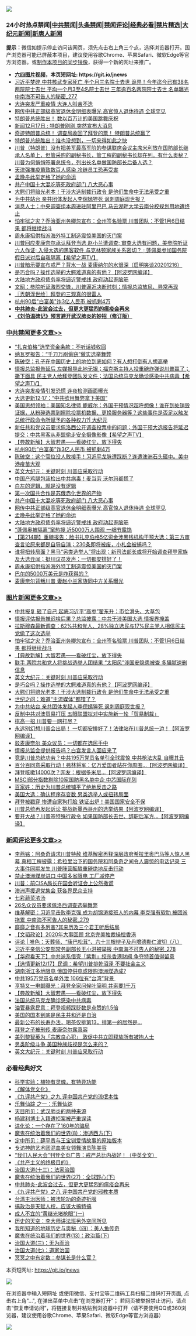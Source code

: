 ![](https://raw.githubusercontent.com/fqnews/bnews/master/64photo/fqnews-qr.jpg)

<div id="tt">
<h3>24小时热点禁闻|<a href="#%E4%B8%AD%E5%85%B1%E7%A6%81%E9%97%BB%E6%9B%B4%E5%A4%9A%E6%96%87%E7%AB%A0">中共禁闻</a>|<a href="#%E5%9B%BE%E7%89%87%E6%96%B0%E9%97%BB%E6%9B%B4%E5%A4%9A%E6%96%87%E7%AB%A0">头条禁闻</a>|<a href="#%E6%96%B0%E9%97%BB%E8%AF%84%E8%AE%BA%E6%9B%B4%E5%A4%9A%E6%96%87%E7%AB%A0">禁闻评论|<a href="#%E5%BF%85%E7%9C%8B%E7%BB%8F%E5%85%B8%E5%A5%BD%E6%96%87">经典必看|<a href="/video.md#%E7%A6%81%E7%89%87%E7%B2%BE%E9%80%89">禁片精选</a>|<a href="https://github.com/fqnews/djy/blob/master/gb/nf1351518.md#1">大纪元新闻</a>|<a href="https://github.com/fqnews/ntdtv/blob/master/gb/prog204.md#1">新唐人新闻</a></h3>
<div><b>提示：</b>微信如提示停止访问该网页，须先点击右上角三个点，选择浏览器打开。国产浏览器可能已屏蔽本项目，建议使用谷歌Chrome、苹果Safari、微软Edge等官方浏览器。或<a href="https://github.com/fqnews/bnews/blob/master/%E5%88%B6%E4%BD%9Cgit%E7%A6%81%E9%97%BB%E9%95%9C%E5%83%8F.md">制作本项目的同步镜像</a>，获得一个新的网址来推广。</div>
<ul>
<li><b><a href="http://d1.bdrive.tk/64.mp4" target="_blank">六四图片视频</a>，本页短网址: https://git.io/jnews</b></li>
<li><a href="/comments/20201217/1449360.md">习近平梦碎 中共核武专家死亡 半个月三名院士去世 诡异！今年迄今已有38名两院院士去世 平均一个月3至4名院士去世 三年逾百名两院院士去世 名单曝光 中南海不可告人的秘密_277</a></li>
<li><a href="/cbnews/20201217/1449367.md">大连突发严重疫情 大连人叫苦不迭</a></li>
<li><a href="/cbnews/20201217/1449672.md">网传中共正部级高官退休金明细表曝光 高官惊人退休待遇 全球罕见</a></li>
<li><a href="/taiwannews/20201217/1449473.md">特朗普总统胜出！ 数以百万计的美国跳舞庆祝</a></li>
<li><a href="/taiwannews/20201217/1449824.md">新闻12月17日 : 特朗普刚刚 突然宣布大消息</a></li>
<li><a href="/taiwannews/20201217/1449580.md">奇迹特朗普总统！ 调查局收回了拜登的票！ 特朗普总统赢了</a></li>
<li><a href="/taiwannews/20201217/1449581.md">特朗普总统胜出！谁也没想到，一切来得如此之快</a></li>
<li><a href="/bannedvideo/20201217/1449424.md">川普（特朗普）没有把美军最高军阶的参谋联席会议主席米利放在国防部长继承人名单上，但管采购的副秘书长，管工程的副秘书长却在列。有什么奥秘？川普为何悄悄签署总统令，列出长名单做国防部长后备人选？</a></li>
<li><a href="/cbnews/20201217/1449368.md">天津强推疫苗致数百人感染 冷链员工恐再受害</a></li>
<li><a href="/cbnews/20201217/1449671.md">孟晚舟此举定格了她的命运</a></li>
<li><a href="/cbnews/20201217/1449673.md">共产中国十大混吃等死政府部门 八大恶心事</a></li>
<li><a href="/topimagenews/20201217/1449515.md">大鳄们将赔光老本！干涉大选制裁行政令 是他们生命中无法承受之重</a></li>
<li><a href="/topimagenews/20201217/1449361.md">为中共站台 亲共团体发起人李偲嫣猝死 讽刺周庭现世报？</a></li>
<li><a href="/headline/20201217/1449751.md">消息人士：中央调查组本周进驻阿里巴巴 马云湖畔大学云南分校规划用地遭终止</a></li>
<li><a href="/topimagenews/20201217/1449883.md">怕牢狱之灾？乔治亚州务卿忽宣布：全州签名验票 川普团队：不管1月6日结果 都将继续战斗</a></li>
<li><a href="/cbnews/20201217/1449596.md">周永康招供指派海外特工制造震惊美国的灭门案</a></li>
<li><a href="/cbnews/20201217/1449551.md">川普回应麦康奈尔承认拜登当选 赵小兰遭调查; 审查大选有问题，美参院听证 六人作证;  入侵大选的黑客软件 与克林顿家族关系密切？ ; 蓬佩奥参加国务院假日派对后自我隔离【希望之声TV】</a></li>
<li><a href="/bannedvideo/20201217/1449352.md">川普暗示要宣布戒严？背水一战 麦康纳尔的水很深（启明笑谈20201216）</a></li>
<li><a href="/topimagenews/20201217/1449567.md">是巧合吗？操作选举的大鳄难道真的有他？【阿波罗网编译】</a></li>
<li><a href="/cbnews/20201217/1449670.md">大陆地方政府债务率将逼近警戒线 政府动起歪脑筋</a></li>
<li><a href="/cbnews/20201217/1449477.md">文昭：参院听证激烈交锋，川普逼近决断时刻；情报总监放风、异常再现</a></li>
<li><a href="/ssgc/20201217/1449378.md">〖兲朝浮世绘〗拜登的三观真的很雷人</a></li>
<li><a href="/cbnews/20201217/1449778.md">杭州90后"白富美"诈3亿人民币 被抓剩4万</a></li>
<li><b><a href="/comments/20200211/1275071.md" target="_blank">中共肺炎-此波会过去，但更大更猛烈的瘟疫会再来</a></b></li>
<li><b><a href="/comments/20200207/1272816.md" target="_blank">《刘伯温碑记》预言避开武汉肺炎的妙招（修订版）</a></b></li>
</ul>
</div>

<div class="catlist">
<h3><a href="/cbnews/" target="_blank">中共禁闻</a><span><a href="/cbnews/" target="_blank" rel="nofollow">更多文章>></a></span></h3>
<ul>
<li><a href="/cbnews/20201218/1449995.md" target="_blank">“扎克伯格”选举资金条款：不听话钱收回</a></li>
<li><a href="/cbnews/20201218/1449978.md" target="_blank">纳瓦罗报告：“千刀万剐偷窃”做实选举舞弊</a></li>
<li><a href="/cbnews/20201218/1449952.md" target="_blank">陈破空：孔子在中国历史上的地位到底如何？有人想打倒有人想高举</a></li>
<li><a href="/cbnews/20201218/1449944.md" target="_blank">情报总监报告延后  左媒报导此地无银；福克斯主持人投重磅炸弹说川普赢了；撕下面具 民主党人给拜登团队发文件；法国总统马克龙确诊感染中共病毒【希望之声TV】</a></li>
<li><a href="/cbnews/20201217/1449826.md" target="_blank">大连突发疫情引发恐慌 连夜检测画面曝光</a></li>
<li><a href="/cbnews/20201217/1449843.md" target="_blank">大选更新12·17：“中共欲用舞弊拿下美国”</a></li>
<li><a href="/cbnews/20201217/1449838.md" target="_blank">美国思想领袖：美国知名律师 鲍威尔：外国干预情况超呼想像！谁在到处销毁证据，从粉碎选票到擦除投票机数据、更换服务器等？这些事件是否足以触发总统行政命令所赋予的各种权力?| 大纪元</a></li>
<li><a href="/cbnews/20201217/1449837.md" target="_blank">新任共和党议员要求佩洛西公开调查投票中的问题；外国干预大选报告将延迟提交；中共黑客从非盟偷走安全摄像影像【希望之声TV】</a></li>
<li><a href="/comments/20201217/1449706.md" target="_blank">【典故新解】大智若愚——看破红尘，放下得失</a></li>
<li><a href="/cbnews/20201217/1449778.md" target="_blank">杭州90后&#8221;白富美&#8221;诈3亿人民币 被抓剩4万</a></li>
<li><a href="/cbnews/20201217/1449775.md" target="_blank">陈破空：这个官位没人敢接手！习近平龙脉遭踩断？连遭澳洲石头砸中。美中港疫苗大观</a></li>
<li><a href="/comments/20201217/1449731.md" target="_blank">英文大纪元：关键时刻 川普应采取行动</a></li>
<li><a href="/cbnews/20201217/1449708.md" target="_blank">中国产鸡腿包装检出中共病毒！麦当劳 沃尔玛都慌了</a></li>
<li><a href="/comments/20201217/1449639.md" target="_blank">白左的逻辑，就是没有逻辑</a></li>
<li><a href="/cbnews/20201217/1449674.md" target="_blank">第一次国共合作是苏俄赤化世界的产物</a></li>
<li><a href="/cbnews/20201217/1449673.md" target="_blank">共产中国十大混吃等死政府部门 八大恶心事</a></li>
<li><a href="/cbnews/20201217/1449672.md" target="_blank">网传中共正部级高官退休金明细表曝光 高官惊人退休待遇 全球罕见</a></li>
<li><a href="/cbnews/20201217/1449671.md" target="_blank">孟晚舟此举定格了她的命运</a></li>
<li><a href="/cbnews/20201217/1449670.md" target="_blank">大陆地方政府债务率将逼近警戒线 政府动起歪脑筋</a></li>
<li><a href="/cbnews/20201217/1449651.md" target="_blank">“蓬佩奥被隔离”窜热搜 近5000万人围观 一细节露馅</a></li>
<li><a href="/cbnews/20201217/1449640.md" target="_blank">【第214期】重磅报告：脸书扎克伯格5亿资金涉黑钱机构干预大选；第三方审查言论原来都是自导自演；230条即将被废，小札会被捕吗？</a></li>
<li><a href="/cbnews/20201217/1449598.md" target="_blank">谁将扭转局面？黑马“另类选举人”将出现；新司法部长或将开始调查拜登家族及大选丑闻；挺川议员发声：一切都安排好了！</a></li>
<li><a href="/cbnews/20201217/1449596.md" target="_blank">周永康招供指派海外特工制造震惊美国的灭门案</a></li>
<li><a href="/cbnews/20201217/1449583.md" target="_blank">巴尔的5000万美元是咋获得的？</a></li>
<li><a href="/cbnews/20201217/1449568.md" target="_blank">麦康奈尔背叛川普 妻赵小兰家族同中方关系曝光</a></li>

</ul>
</div>
<div class="catlist">
<h3><a href="/topimagenews/" target="_blank">图片新闻</a><span><a href="/topimagenews/" target="_blank" rel="nofollow">更多文章>></a></span></h3>
<ul>
<li><a href="/topimagenews/20201218/1449998.md" target="_blank">中共报复 砸了自己 起底习近平“高参”翟东升：市侩滑头、大草包</a></li>
<li><a href="/topimagenews/20201218/1449985.md" target="_blank">情报评估报告推迟啥后果？总监披露：中共干涉美国大选 情报界掩盖</a></li>
<li><a href="/topimagenews/20201218/1449954.md" target="_blank">拉斯穆森最新调查：62%共和党人、28%独立选民与17%民主党人相信民主党偷了这次选举</a></li>
<li><a href="/topimagenews/20201217/1449883.md" target="_blank">怕牢狱之灾？乔治亚州务卿忽宣布：全州签名验票 川普团队：不管1月6日结果 都将继续战斗</a></li>
<li><a href="/comments/20201217/1449706.md" target="_blank">【典故新解】大智若愚——看破红尘，放下得失</a></li>
<li><a href="/topimagenews/20201217/1449777.md" target="_blank">联手 两院共和党人将挑战选举人团结果 “太阳风”涉国安隐患被查 多猫腻速删信息</a></li>
<li><a href="/comments/20201217/1449731.md" target="_blank">英文大纪元：关键时刻 川普应采取行动</a></li>
<li><a href="/topimagenews/20201217/1449567.md" target="_blank">是巧合吗？操作选举的大鳄难道真的有他？【阿波罗网编译】</a></li>
<li><a href="/topimagenews/20201217/1449515.md" target="_blank">大鳄们将赔光老本！干涉大选制裁行政令 是他们生命中无法承受之重</a></li>
<li><a href="/comments/20201217/1449492.md" target="_blank">世纪之问：难道“主流媒体”都错了？</a></li>
<li><a href="/topimagenews/20201217/1449361.md" target="_blank">为中共站台 亲共团体发起人李偲嫣猝死 讽刺周庭现世报？</a></li>
<li><a href="/topimagenews/20201217/1449344.md" target="_blank">反制中共对澳贸易打压 五眼联盟拟对中实施新一轮「贸易制裁」</a></li>
<li><a href="/topimagenews/20201216/1449151.md" target="_blank">棋高一招 川普要一网打尽？</a></li>
<li><a href="/topimagenews/20201216/1449015.md" target="_blank">永远别幻想川普会出局！ 一切都安排好了！法律站在川普总统一边！【阿波罗网编译】</a></li>
<li><a href="/topimagenews/20201216/1449014.md" target="_blank">驳麦康奈尔 美众议员：一切都在选民手中</a></li>
<li><a href="/topimagenews/20201216/1448785.md" target="_blank">情报总监会提供报告吗？白宫发言人回应来了</a></li>
<li><a href="/topimagenews/20201216/1448784.md" target="_blank">竟是川普总统功劳？中共195万党员名单引全球震惊 中共枪法大乱 自曝其丑</a></li>
<li><a href="/topimagenews/20201216/1448783.md" target="_blank">百分百同意采取行动！弗林将军：亿万爱国者站在你周围…【阿波罗网编译】</a></li>
<li><a href="/topimagenews/20201216/1448782.md" target="_blank">拜登咳嗽14000次？网友：根据多米尼…【阿波罗网编译】</a></li>
<li><a href="/topimagenews/20201216/1448632.md" target="_blank">MSCI部分指数剔除10家国防黑名单中企 中芯国际在列</a></li>
<li><a href="/comments/20201216/1448569.md" target="_blank">百家姓：历史为川普总统铺平了绝地反击之路</a></li>
<li><a href="/topimagenews/20201216/1448492.md" target="_blank">美国大选：确认程序存变数 另类选举人或扭转局面</a></li>
<li><a href="/topimagenews/20201215/1448302.md" target="_blank">拜登被戳穿 惨遭自家狗打脸 铁证出炉！美国国家安全不保</a></li>
<li><a href="/topimagenews/20201215/1448146.md" target="_blank">川普总统再发起诉讼 挑战新墨西哥州的选举结果【阿波罗网编译】</a></li>
<li><a href="/topimagenews/20201215/1448053.md" target="_blank">要开大战？川普签特殊行政令 如果国防部长去世、辞职后军方…【阿波罗网编译】</a></li>

</ul>
</div>
<div class="catlist">
<h3><a href="/comments/" target="_blank">新闻评论</a><span><a href="/comments/" target="_blank" rel="nofollow">更多文章>></a></span></h3>
<ul>
<li><a href="/comments/20201218/1449979.md" target="_blank">李燕铭：阿桑奇请求川普特赦 维基解密再释深层政府希拉里奥巴马等人惊人黑幕 真相工程披露：希拉里治下的国务院和阿桑奇之间令人震惊的电话记录 三大事件同期发生 川普阵营酝酿重磅绝地反击行动</a></li>
<li><a href="/comments/20201218/1449977.md" target="_blank">禁止澳洲煤炭进口 中国多省限电 工厂减停产</a></li>
<li><a href="/comments/20201218/1449976.md" target="_blank">川普：前CISA局长在国会听证会上公然撒谎</a></li>
<li><a href="/comments/20201218/1449975.md" target="_blank">澳洲声援退党集会 获各界民众支持</a></li>
<li><a href="/comments/20201218/1449974.md" target="_blank">七彩蔬菜浓汤</a></li>
<li><a href="/comments/20201218/1449958.md" target="_blank">26名众议员要求佩洛西调查选举舞弊</a></li>
<li><a href="/comments/20201218/1449949.md" target="_blank">维基解密：习近平击败李克强 成为胡锦涛接班人的内幕 李克强有软肋 被团派拖累 中南海不可告人的秘密_279</a></li>
<li><a href="/comments/20201218/1449928.md" target="_blank">靡靡之音有多厉害?其来历及三个君王听后结局</a></li>
<li><a href="/comments/20201218/1449918.md" target="_blank">【文韬政论】2020年大事回顾 北京完美独裁操控香港</a></li>
<li><a href="/comments/20201218/1449906.md" target="_blank">评论 | 唯色：天葬师、“康巴松茸”、六十三根辫子及丹增德勒仁波切（八）</a></li>
<li><a href="/comments/20201217/1449901.md" target="_blank">习近平亲信公安部常务副部长王小洪被举报 中南海不可告人的秘密_278</a></li>
<li><a href="/comments/20201217/1449899.md" target="_blank">【华府看天下】中共派系借壳「紫荆」绞杀香港财阀 争夺特首值得留意</a></li>
<li><a href="/comments/20201217/1449870.md" target="_blank">【选情更新12/17】民调：希望川普排乾沼泽 不要社会主义</a></li>
<li><a href="/comments/20201217/1449848.md" target="_blank">湖南浙江多地限电 俄国停供电或限购澳洲煤造成?</a></li>
<li><a href="/comments/20201217/1449847.md" target="_blank">中共195万党员名单外泄 106位有“台湾”背景 </a></li>
<li><a href="/comments/20201217/1449841.md" target="_blank">亨特又一电邮曝光：拜登全家问候叶简明 并索要1千万</a></li>
<li><a href="/comments/20201217/1449706.md" target="_blank">【典故新解】大智若愚——看破红尘，放下得失</a></li>
<li><a href="/comments/20201217/1449789.md" target="_blank">法国总统马克龙确诊感染中共病毒</a></li>
<li><a href="/comments/20201217/1449783.md" target="_blank">油管暴露民意：拜登视频踩贬数是点赞的1.5倍</a></li>
<li><a href="/comments/20201217/1449782.md" target="_blank">美国的国本到底是民主共和还是自治</a></li>
<li><a href="/comments/20201217/1449771.md" target="_blank">最新公布的长寿办法，喝茶仅排第13，排第一的居然是&#8230;</a></li>
<li><a href="/comments/20201217/1449764.md" target="_blank">拜登之子被刑传 麦康奈尔露真容</a></li>
<li><a href="/comments/20201217/1449753.md" target="_blank">美列黎智英为「宗教良心犯」 敦促中共立即释放所有被拘人士</a></li>
<li><a href="/comments/20201217/1449738.md" target="_blank">另类阶级斗争 美国种族歧视是怎么来的？</a></li>
<li><a href="/comments/20201217/1449731.md" target="_blank">英文大纪元：关键时刻 川普应采取行动</a></li>

</ul>
</div>

<div class="catlist">
<h3>必看经典好文</h3>
<ul>
<li><a href="/comments/20200605/783205.md" target="_blank">科学实验：植物有灵魂，有特异功能</a></li>
<li><a href="/bookwiki/20130610/138400.md" target="_blank">《解体党文化》</a></li>
<li><a href="/bookonline/20131116/201045.md" target="_blank">《九评共产党》之九 评中国共产党的流氓本性</a></li>
<li><a href="/tculture/20170710/789533.md" target="_blank">乐舞仙踪 之一：乐舞仙踪</a></li>
<li><a href="/comments/20200816/1381123.md" target="_blank">天目所见：武汉肺炎的两种来源</a></li>
<li><a href="/comments/20201010/1411232.md" target="_blank">杨建利博士入籍遭拒案被严重误读</a></li>
<li><a href="/comments/20200907/1392278.md" target="_blank">进化论：一个存在了160年的骗局</a></li>
<li><a href="/topimagenews/20180527/948714.md" target="_blank">魔鬼在统治着我们的世界(8)：渗透西方(下)</a></li>
<li><a href="/comments/20200616/1345658.md" target="_blank">定中所见：薛平贵与王宝钏爱情故事的原始版本</a></li>
<li><a href="/topimagenews/20180404/923380.md" target="_blank">专访神韵艺术团混血美女领舞演员陈美容</a></li>
<li><a href="/comments/20201213/1446945.md" target="_blank">&#8220;我们人民大会&#8221;刊登全页广告：戒严总比内战好！（中英全文）</a></li>
<li><a href="/bookwiki/20171120/858084.md" target="_blank">《共产主义的终极目的》</a></li>
<li><a href="/cbnews/20180319/916654.md" target="_blank">治国大道(十三)：法家治国</a></li>
<li><a href="/comments/20181224/1052333.md" target="_blank">魔鬼在统治着我们的世界(27)：全球野心(下)</a></li>
<li><a href="/comments/20200211/1275071.md" target="_blank">中共肺炎-此波会过去，但更大更猛烈的瘟疫会再来</a></li>
<li><a href="/bookonline/20131116/201047.md" target="_blank">《九评共产党》之八 评中国共产党的邪教本质</a></li>
<li><a href="/comments/20200801/1373219.md" target="_blank">台湾主治医师：被法轮功的奇迹折服</a></li>
<li><a href="/comments/20200814/1379994.md" target="_blank">搞政治是天赋人权，应该大搞特搞</a></li>
<li><a href="/lifebaike/20200527/1334909.md" target="_blank">成人不宜的“黄继光堵枪眼”(一)</a></li>
<li><a href="/tculture/20121025/73064.md" target="_blank">历史的天空：李大师讲法班另外空间所见</a></li>
<li><a href="/tculture/xiulian/20170729/799172.md" target="_blank">我所知道的地球历史与奥秘（四）：美人鱼传奇</a></li>
<li><a href="/topimagenews/20180602/951960.md" target="_blank">魔鬼在统治着我们的世界(13)：政治篇(下)</a></li>
<li><a href="/cbnews/20180309/912114.md" target="_blank">治国大道(三)：无为而治</a></li>
<li><a href="/cbnews/20190424/913985.md" target="_blank">治国大道(七)：道家治国</a></li>
<li><a href="/tculture/20200812/1378929.md" target="_blank">冥冥之中有定数：参谋长是什么官？</a></li>

</ul>
</div>

本页短网址: https://git.io/jnews

![](https://raw.githubusercontent.com/fqnews/bnews/master/64photo/fqnews-qr.jpg)

在浏览器中输入短网址 或使用微信、支付宝等二维码工具扫描二维码打开页面, 点击右上角"...", 在弹出菜单中点击“在浏览器打开”； 若网页被举报禁止访问，请点击“恢复申请访问”，将链接复制并粘贴到浏览器中打开（请不要使用QQ或360浏览器，建议使用谷歌Chrome、苹果Safari、微软Edge等官方浏览器）

![](https://raw.githubusercontent.com/fqnews/bnews/master/64photo/wx.jpg)